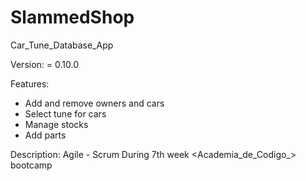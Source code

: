 # SlammedShop

Car_Tune_Database_App

Version: = 0.10.0

Features:
 - Add and remove owners and cars
 - Select tune for cars
 - Manage stocks
 - Add parts

Description:
Agile - Scrum 
During 7th week <Academia_de_Codigo_> bootcamp
